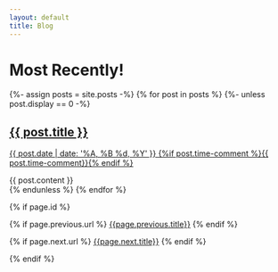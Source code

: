 ```yaml
---
layout: default
title: Blog
---
```

<h1>Most Recently!</h1>

<div class="listing">
  {%- assign posts = site.posts -%}
  {% for post in posts %}
  {%- unless post.display == 0 -%}
  <post>
  <post-header class="entry-header">
  <h2 class="entry-title"><a href="{{ post.url | prepend: site.baseurl }}">{{ post.title }}</a></h2>
  <p class="published" datetime="{{ post.date }}" pubdate=""><a href="{{ post.url | prepend: site.baseurl }}">{{ post.date | date: '%A, %B %d, %Y' }} {%if post.time-comment %}{{ post.time-comment}}{% endif %}</a></p>
  </post-header>
  <div class="entry-content"> {{ post.content }} </div>
  </post>
  {% endunless %}
  {% endfor %}
</div>

<!-- If this is a post, show previous/next post links -->
{% if page.id %}

{% if page.previous.url %}
<a href="{{page.previous.url}}">{{page.previous.title}}</a>
{% endif %}

{% if page.next.url %}
<a class="button is-link ellipsis" title="{{page.previous.title}}" href="{{page.next.url}}">{{page.next.title}}</a>
{% endif %}

{% endif %}
